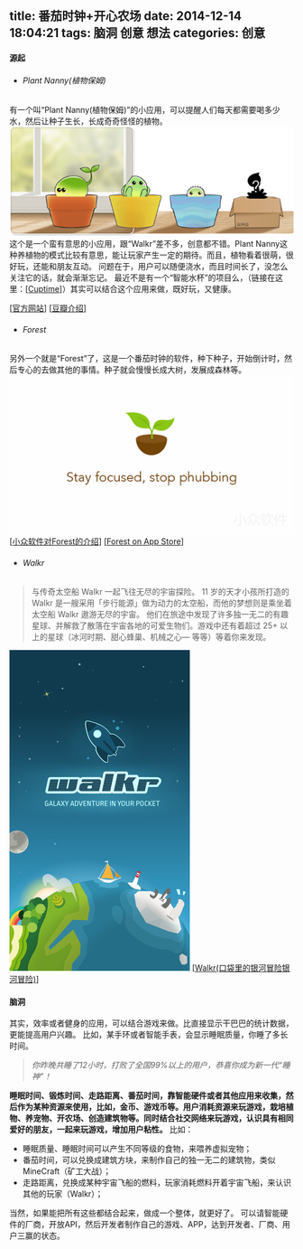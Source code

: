 title: 番茄时钟+开心农场
date: 2014-12-14 18:04:21
tags: 脑洞 创意 想法
categories: 创意
---

#### 源起
- ###### Plant Nanny(植物保姆)
有一个叫“Plant Nanny(植物保姆)”的小应用，可以提醒人们每天都需要喝多少水，然后让种子生长，长成奇奇怪怪的植物。
![Plant Nanny](https://raw.githubusercontent.com/imwower/imwower-blog-image/master/images/tomato-clock/features-many-plants-and-flowerpots.png)
这个是一个蛮有意思的小应用，跟“Walkr”差不多，创意都不错。Plant Nanny这种养植物的模式比较有意思，能让玩家产生一定的期待。而且，植物看着很萌，很好玩，还能和朋友互动。
问题在于，用户可以随便浇水，而且时间长了，没怎么关注它的话，就会渐渐忘记。
最近不是有一个“智能水杯”的项目么，（链接在这里：[[Cuptime](http://www.demohour.com/projects/336784)]）其实可以结合这个应用来做，既好玩，又健康。

[[官方网站](http://fourdesire.com/works/plantnanny)]  [[豆瓣介绍](http://www.douban.com/subject/21358039/)]

- ###### Forest
另外一个就是“Forest”了，这是一个番茄时钟的软件，种下种子，开始倒计时，然后专心的去做其他的事情。种子就会慢慢长成大树，发展成森林等。
![Forest](https://raw.githubusercontent.com/imwower/imwower-blog-image/master/images/tomato-clock/forest.png)
[[小众软件对Forest的介绍](http://www.appinn.com/forestapp/)]  [[Forest on App Store](https://itunes.apple.com/cn/app/forest-bao-chi-zhuan-zhu-ju/id866450515?mt=8)]

- ###### Walkr
>与传奇太空船 Walkr 一起飞往无尽的宇宙探险。 11 岁的天才小孩所打造的 Walkr 是一艘采用「步行能源」做为动力的太空船，而他的梦想则是乘坐着太空船 Walkr 遨游无尽的宇宙。
>他们在旅途中发现了许多独一无二的有趣星球、并解救了散落在宇宙各地的可爱生物们。游戏中还有着超过 25+ 以上的星球（冰河时期、甜心蜂巢、机械之心— 等等）等着你来发现。

![Walkr](https://raw.githubusercontent.com/imwower/imwower-blog-image/master/images/tomato-clock/walkr.jpeg)
[[Walkr(口袋里的银河冒险银河冒险)](http://walkrgame.com/zh-CN)]

#### 脑洞
其实，效率或者健身的应用，可以结合游戏来做。比直接显示干巴巴的统计数据，更能提高用户兴趣。
比如，某手环或者智能手表，会显示睡眠质量，你睡了多长时间。
> *你昨晚共睡了12小时，打败了全国99%以上的用户，恭喜你成为新一代“睡神”！*

**睡眠时间、锻炼时间、走路距离、番茄时间，靠智能硬件或者其他应用来收集，然后作为某种资源来使用，比如，金币、游戏币等。用户消耗资源来玩游戏，栽培植物、养宠物、开农场、创造建筑物等。同时结合社交网络来玩游戏，认识具有相同爱好的朋友，一起来玩游戏，增加用户粘性。**
比如：
- 睡眠质量、睡眠时间可以产生不同等级的食物，来喂养虚拟宠物；
- 番茄时间，可以兑换成建筑方块，来制作自己的独一无二的建筑物，类似MineCraft（矿工大战）；
- 走路距离，兑换成某种宇宙飞船的燃料，玩家消耗燃料开着宇宙飞船，来认识其他的玩家（Walkr）；

当然，如果能把所有这些都结合起来，做成一个整体，就更好了。
可以请智能硬件的厂商，开放API，然后开发者制作自己的游戏、APP，达到开发者、厂商、用户三赢的状态。
